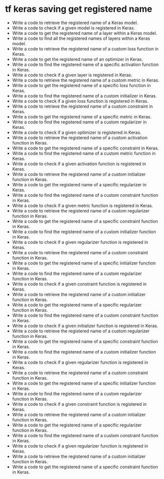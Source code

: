 # tf keras saving get registered name

- Write a code to retrieve the registered name of a Keras model.
- Write a code to check if a given model is registered in Keras.
- Write a code to get the registered name of a layer within a Keras model.
- Write a code to find all the registered names of layers within a Keras model.
- Write a code to retrieve the registered name of a custom loss function in Keras.
- Write a code to get the registered name of an optimizer in Keras.
- Write a code to find the registered name of a specific activation function in Keras.
- Write a code to check if a given layer is registered in Keras.
- Write a code to retrieve the registered name of a custom metric in Keras.
- Write a code to get the registered name of a specific loss function in Keras.
- Write a code to find the registered name of a custom initializer in Keras.
- Write a code to check if a given loss function is registered in Keras.
- Write a code to retrieve the registered name of a custom constraint in Keras.
- Write a code to get the registered name of a specific metric in Keras.
- Write a code to find the registered name of a custom regularizer in Keras.
- Write a code to check if a given optimizer is registered in Keras.
- Write a code to retrieve the registered name of a custom activation function in Keras.
- Write a code to get the registered name of a specific constraint in Keras.
- Write a code to find the registered name of a custom metric function in Keras.
- Write a code to check if a given activation function is registered in Keras.
- Write a code to retrieve the registered name of a custom initializer function in Keras.
- Write a code to get the registered name of a specific regularizer in Keras.
- Write a code to find the registered name of a custom constraint function in Keras.
- Write a code to check if a given metric function is registered in Keras.
- Write a code to retrieve the registered name of a custom regularizer function in Keras.
- Write a code to get the registered name of a specific constraint function in Keras.
- Write a code to find the registered name of a custom initializer function in Keras.
- Write a code to check if a given regularizer function is registered in Keras.
- Write a code to retrieve the registered name of a custom constraint function in Keras.
- Write a code to get the registered name of a specific initializer function in Keras.
- Write a code to find the registered name of a custom regularizer function in Keras.
- Write a code to check if a given constraint function is registered in Keras.
- Write a code to retrieve the registered name of a custom initializer function in Keras.
- Write a code to get the registered name of a specific regularizer function in Keras.
- Write a code to find the registered name of a custom constraint function in Keras.
- Write a code to check if a given initializer function is registered in Keras.
- Write a code to retrieve the registered name of a custom regularizer function in Keras.
- Write a code to get the registered name of a specific constraint function in Keras.
- Write a code to find the registered name of a custom initializer function in Keras.
- Write a code to check if a given regularizer function is registered in Keras.
- Write a code to retrieve the registered name of a custom constraint function in Keras.
- Write a code to get the registered name of a specific initializer function in Keras.
- Write a code to find the registered name of a custom regularizer function in Keras.
- Write a code to check if a given constraint function is registered in Keras.
- Write a code to retrieve the registered name of a custom initializer function in Keras.
- Write a code to get the registered name of a specific regularizer function in Keras.
- Write a code to find the registered name of a custom constraint function in Keras.
- Write a code to check if a given regularizer function is registered in Keras.
- Write a code to retrieve the registered name of a custom initializer function in Keras.
- Write a code to get the registered name of a specific constraint function in Keras.